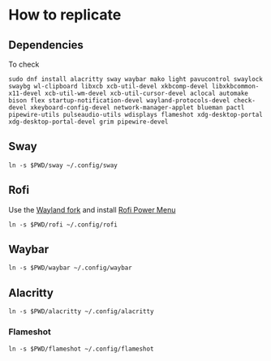 # How to replicate

## Dependencies

To check

```
sudo dnf install alacritty sway waybar mako light pavucontrol swaylock swaybg wl-clipboard libxcb xcb-util-devel xkbcomp-devel libxkbcommon-x11-devel xcb-util-wm-devel xcb-util-cursor-devel aclocal automake bison flex startup-notification-devel wayland-protocols-devel check-devel xkeyboard-config-devel network-manager-applet blueman pactl pipewire-utils pulseaudio-utils wdisplays flameshot xdg-desktop-portal xdg-desktop-portal-devel grim pipewire-devel
```

## Sway

```
ln -s $PWD/sway ~/.config/sway
```

## Rofi

Use the [Wayland fork](https://github.com/lbonn/rofi.git) and install [Rofi Power Menu](https://github.com/jluttine/rofi-power-menu)


```
ln -s $PWD/rofi ~/.config/rofi
```

## Waybar

```
ln -s $PWD/waybar ~/.config/waybar
```

## Alacritty

```
ln -s $PWD/alacritty ~/.config/alacritty
```

### Flameshot

```
ln -s $PWD/flameshot ~/.config/flameshot
```
